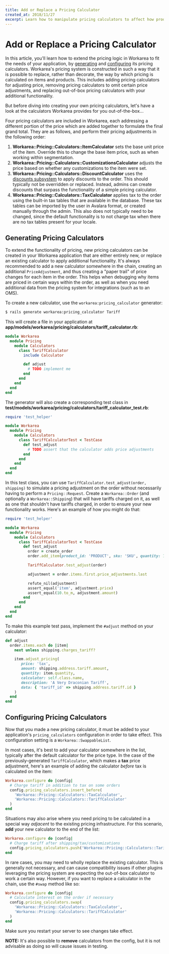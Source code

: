```yaml
---
title: Add or Replace a Pricing Calculator
created_at: 2018/11/27
excerpt: Learn how to manipulate pricing calculators to affect how products and orders are priced on your Workarea application.
---
```


# Add or Replace a Pricing Calculator

In this article, you'll learn how to extend the pricing logic in Workarea to fit the needs of your application, by [generating](#generating-pricing-calculators_1) and [configuring](#configuring-pricing-calculators_2) its pricing calculators. Workarea's pricing system is constructed in such a way that it is possible to replace, rather than decorate, the way by which pricing is calculated on items and products. This includes adding pricing calculators for adjusting price, removing pricing calculators to omit certain price adjustments, and replacing out-of-box pricing calculators with your additional functionality.

But before diving into creating your own pricing calculators, let's have a look at the calculators Workarea provides for you out-of-the-box...

Four pricing calculators are included in Workarea, each addressing a different portion of the price which are added together to formulate the final grand total. They are as follows, and perform their pricing adjustments in the following order:

1. **Workarea::Pricing::Calculators::ItemCalculator** sets the base unit price of the item. Override this to change the base item price, such as when working within segmentation.
2. **Workarea::Pricing::Calculators::CustomizationsCalculator** adjusts the price based on whether any customizations to the item were set.
3. **Workarea::Pricing::Calculators::DiscountCalculator** uses the [discounts subsystem](create-a-custom-discount.html) to apply discounts to the order. This should typically not be overridden or replaced. Instead, admins can create discounts that surpass the functionality of a simple pricing calculator.
3. **Workarea::Pricing::Calculators::TaxCalculator** applies tax to the order using the built-in tax tables that are available in the database. These tax tables can be imported by the user in Avalara format, or created manually through the admin. This also does not typically need to be changed, since the default functionality is to not charge tax when there are no tax tables present for your locale.

## Generating Pricing Calculators

To extend the functionality of pricing, new pricing calculators can be created in your Workarea application that are either entirely new, or replace an existing calculator to apply additional functionality. It's always recommended to add a new calculator somewhere in the chain, creating an additional `PriceAdjustment`, and thus creating a "paper trail" of price changes for each item in the order. This helps when debugging why items are priced in certain ways within the order, as well as when you need additional data from the pricing system for integrations (such as to an OMS).

To create a new calculator, use the `workarea:pricing_calculator` generator:

```bash
$ rails generate workarea:pricing_calculator Tariff
```

This will create a file in your application at **app/models/workarea/pricing/calculators/tariff_calculator.rb**:

```ruby
module Workarea
  module Pricing
    module Calculators
      class TariffCalculator
        include Calculator

        def adjust
          # TODO implement me
        end
      end
    end
  end
end
```

The generator will also create a corresponding test class in **test/models/workarea/pricing/calculators/tariff_calculator_test.rb**:

```ruby
require 'test_helper'

module Workarea
  module Pricing
    module Calculators
      class TariffCalculatorTest < TestCase
        def test_adjust
          # TODO assert that the calculator adds price adjustments
        end
      end
    end
  end
end
```

In this test class, you can use `TariffCalculator.test_adjust(order, shipping)` to simulate a pricing adjustment on the order without necessarily having to perform a `Pricing::Request`. Create a `Workarea::Order` (and optionally a `Workarea::Shipping`) that will have tariffs charged on it, as well as one that shouldn't have tariffs charged, in order to ensure your new functionality works. Here's an example of how you might do that:

```ruby
require 'test_helper'

module Workarea
  module Pricing
    module Calculators
      class TariffCalculatorTest < TestCase
        def test_adjust
          order = create_order
          order.add_item(product_id: 'PRODUCT', sku: 'SKU', quantity: 1)

          TariffCalculator.test_adjust(order)

          adjustment = order.items.first.price_adjustments.last

          refute_nil(adjustment)
          assert_equal('item', adjustment.price)
          assert_equal(10.to_m, adjustment.amount)
        end
      end
    end
  end
end
```

To make this example test pass, implement the `#adjust` method on your calculator:

```ruby
def adjust
  order.items.each do |item|
    next unless shipping.charges_tariff?

    item.adjust_pricing(
       price: 'tax',
       amount: shipping.address.tariff.amount,
       quantity: item.quantity,
       calculator: self.class.name,
       description: 'A Very Draconian Tariff',
       data: { 'tariff_id' => shipping.address.tariff.id }
    )
  end
end
```

## Configuring Pricing Calculators

Now that you made a new pricing calculator, it must be added to your application's `pricing_calculators` configuration in order to take effect. This configuration setting is a `Workarea::SwappableList`.

In most cases, it's best to add your calculator somewhere in the list, typically after the default calculator for the price type. In the case of the previously-generated `TariffCalculator`, which makes a **tax** price adjustment, here's an example of adding the calculator *before* tax is calculated on the item:

```ruby
Workarea.configure do |config|
  # Charge tariff in addition to tax on some orders
  config.pricing_calculators.insert_before(
    'Workarea::Pricing::Calculators::TaxCalculator',
    'Workarea::Pricing::Calculators::TariffCalculator'
  )
end
```

Situations may also arise where you need pricing to be calculated in a special way *adjacent* to the existing pricing infrastructure. For this scenario, **add** your new calculator to the end of the list:

```ruby
Workarea.configure do |config|
  # Charge tariff after shipping/tax/customizations
  config.pricing_calculators.push('Workarea::Pricing::Calculators::TariffCalculator')
end
```

In rare cases, you may need to wholly replace the existing calculator. This is generally not necessary, and can cause compatibility issues if other plugins leveraging the pricing system are expecting the out-of-box calculator to work a certain way. However, if you want to replace a calculator in the chain, use the `#swap` method like so:

```ruby
Workarea.configure do |config|
  # Calculate interest on the order if necessary
  config.pricing_calculators.swap(
    'Workarea::Pricing::Calculators::TaxCalculator',
    'Workarea::Pricing::Calculators::TariffCalculator'
  )
end
```

Make sure you restart your server to see changes take effect.

**NOTE:** It's also possible to **remove** calculators from the config, but it is not advisable as doing so will cause issues in testing.
